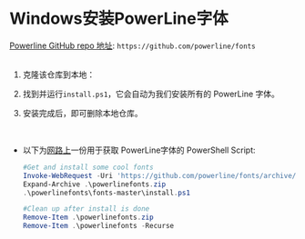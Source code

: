 # Windows安装PowerLine字体 

[Powerline GitHub repo 地址](https://github.com/powerline/fonts): `https://github.com/powerline/fonts`     
<br>

1. 克隆该仓库到本地：  

2. 找到并运行`install.ps1`，它会自动为我们安装所有的 PowerLine 字体。  

3. 安装完成后，即可删除本地仓库。  
<br>

- 以下为[网路上](https://github.com/itknowledge4/QuickTips/blob/master/Spice%20up%20your%20Powershell%20prompt/commands.ps1)一份用于获取 PowerLine字体的 PowerShell Script:  
  ```getFont.ps1
  #Get and install some cool fonts
  Invoke-WebRequest -Uri 'https://github.com/powerline/fonts/archive/master.zip' -OutFile .\powerlinefonts.zip
  Expand-Archive .\powerlinefonts.zip
  .\powerlinefonts\fonts-master\install.ps1

  #Clean up after install is done
  Remove-Item .\powerlinefonts.zip
  Remove-Item .\powerlinefonts -Recurse
  ```
